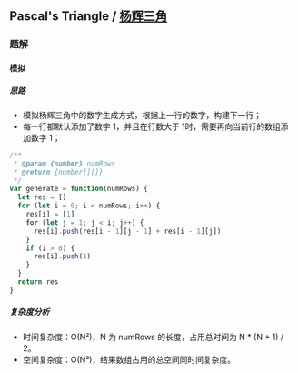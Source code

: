 ## Pascal's Triangle / [杨辉三角](https://leetcode-cn.com/problems/pascals-triangle/)

### 题解
#### 模拟
##### 思路
+ 模拟杨辉三角中的数字生成方式，根据上一行的数字，构建下一行；
+ 每一行都默认添加了数字 1，并且在行数大于 1时，需要再向当前行的数组添加数字 1；

```js
/**
 * @param {number} numRows
 * @return {number[][]}
 */
var generate = function(numRows) {
  let res = []
  for (let i = 0; i < numRows; i++) {
    res[i] = [1]
    for (let j = 1; j < i; j++) {
      res[i].push(res[i - 1][j - 1] + res[i - 1][j])
    }
    if (i > 0) {
      res[i].push(1)
    }
  }
  return res
}
```

##### 复杂度分析
+ 时间复杂度：O(N²)，N 为 numRows 的长度，占用总时间为 N * (N + 1) / 2。
+ 空间复杂度：O(N²)，结果数组占用的总空间同时间复杂度。